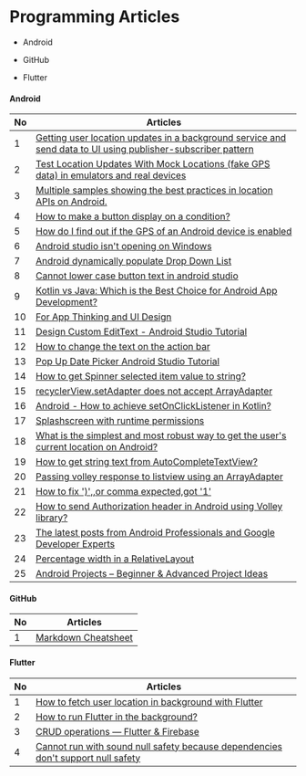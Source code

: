 # Programming Articles


* Android

- GitHub

+ Flutter

#### Android
No | Articles
--- | ---
1 | [Getting user location updates in a background service and send data to UI using publisher-subscriber pattern](https://medium.com/@msaudi/android-getting-user-location-updates-in-a-background-service-and-draw-location-updates-on-a-map-225589d28cf6)
2 | [Test Location Updates With Mock Locations (fake GPS data) in emulators and real devices](https://medium.com/@msaudi/android-test-location-services-and-gps-with-fake-gps-data-mock-locations-in-emulators-or-real-df211de4d891)
3 | [Multiple samples showing the best practices in location APIs on Android.](https://github.com/android/location-samples)
4 | [How to make a button display on a condition?](https://stackoverflow.com/questions/9994967/android-how-to-make-a-button-display-on-a-condition)
5 | [How do I find out if the GPS of an Android device is enabled](https://stackoverflow.com/questions/843675/how-do-i-find-out-if-the-gps-of-an-android-device-is-enabled)
6 | [Android studio isn't opening on Windows](https://stackoverflow.com/questions/16579334/android-studio-isnt-opening-on-windows)
7 | [Android dynamically populate Drop Down List](https://stackoverflow.com/questions/7818252/android-dynamically-populate-drop-down-list)
8 | [Cannot lower case button text in android studio](https://stackoverflow.com/questions/24880388/cannot-lower-case-button-text-in-android-studio)
9 | [Kotlin vs Java: Which is the Best Choice for Android App Development?](https://medium.com/javarevisited/kotlin-vs-java-which-is-the-best-choice-for-android-app-development-7c9fc782d2c9)
10 | [For App Thinking and UI Design](https://whimsical.com/)
11 | [Design Custom EditText - Android Studio Tutorial](https://www.youtube.com/watch?v=BO5iCL7U6Lc&ab_channel=Stevdza-San)
12 | [How to change the text on the action bar](https://stackoverflow.com/questions/3438276/how-to-change-the-text-on-the-action-bar)
13 | [Pop Up Date Picker Android Studio Tutorial](https://www.youtube.com/watch?v=qCoidM98zNk)
14 | [How to get Spinner selected item value to string?](https://stackoverflow.com/questions/10331854/how-to-get-spinner-selected-item-value-to-string)
15 | [recyclerView.setAdapter does not accept ArrayAdapter](https://stackoverflow.com/questions/38926071/recyclerview-setadapter-does-not-accept-arrayadapter)
16 | [Android - How to achieve setOnClickListener in Kotlin?](https://stackoverflow.com/questions/44301301/android-how-to-achieve-setonclicklistener-in-kotlin)
17 | [Splashscreen with runtime permissions](https://stackoverflow.com/questions/53276818/splashscreen-with-runtime-permissions)
18 | [What is the simplest and most robust way to get the user's current location on Android?](https://stackoverflow.com/questions/3145089/what-is-the-simplest-and-most-robust-way-to-get-the-users-current-location-on-a)
19 | [How to get string text from AutoCompleteTextView?](https://stackoverflow.com/questions/9854790/how-to-get-string-text-from-autocompletetextview)
20 | [Passing volley response to listview using an ArrayAdapter](https://stackoverflow.com/questions/43691098/passing-volley-response-to-listview-using-an-arrayadapter)
21 | [How to fix ')',<column constraint>,<type name>or comma expected,got '1'](https://stackoverflow.com/questions/57761140/how-to-fix-column-constraint-type-nameor-comma-expected-got-1)
22 | [How to send Authorization header in Android using Volley library?](https://stackoverflow.com/questions/44000212/how-to-send-authorization-header-in-android-using-volley-library)
23 | [The latest posts from Android Professionals and Google Developer Experts](https://proandroiddev.com/)
24 | [Percentage width in a RelativeLayout](https://stackoverflow.com/questions/4961355/percentage-width-in-a-relativelayout)
25 | [Android Projects – Beginner & Advanced Project Ideas](https://techvidvan.com/tutorials/android-project-ideas/)


#### GitHub
No | Articles
--- |--- 
1 | [Markdown Cheatsheet](https://github.com/adam-p/markdown-here/wiki/Markdown-Cheatsheet)


#### Flutter
No | Articles
--- | ---
1 | [How to fetch user location in background with Flutter](https://medium.com/@pierre.sabot/how-to-fetch-user-location-in-background-with-flutter-e3494021bdf5)
2 | [How to run Flutter in the background?](https://medium.com/vrt-digital-studio/flutter-workmanager-81e0cfbd6f6e)
3 | [CRUD operations — Flutter & Firebase](https://medium.com/flutter-community/flutter-firestore-crud-operations-8a7004b97d71)
4 | [Cannot run with sound null safety because dependencies don't support null safety](https://stackoverflow.com/questions/64917744/cannot-run-with-sound-null-safety-because-dependencies-dont-support-null-safety)
